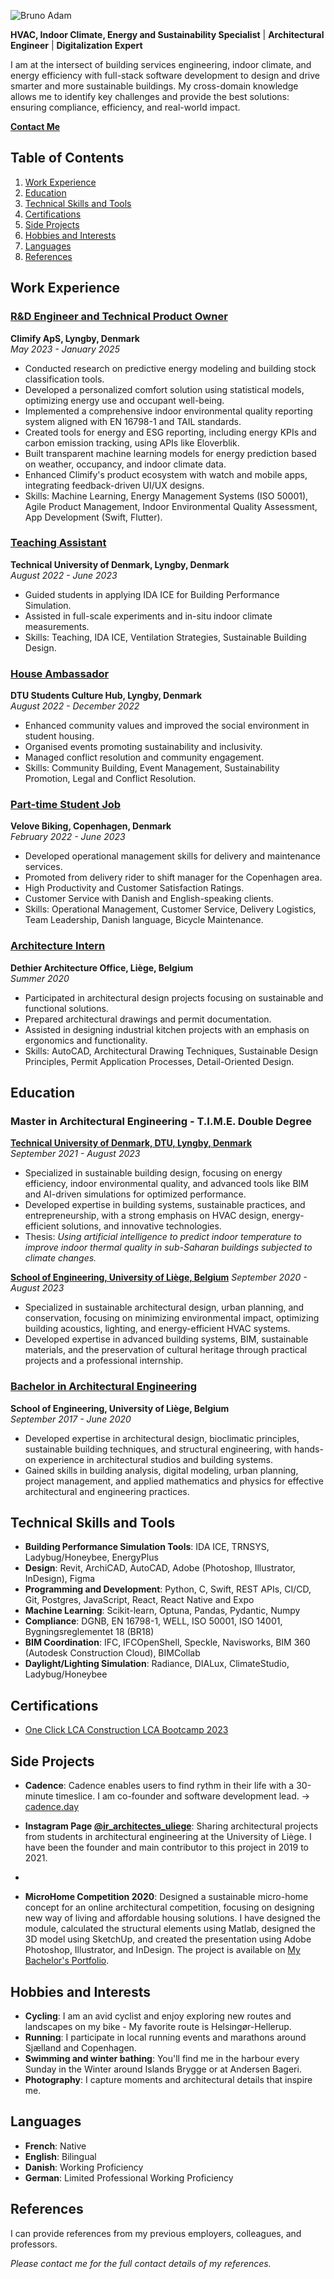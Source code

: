 ![Bruno Adam](https://www.brunoadam.eu/images/brunoadam.jpg)

**HVAC, Indoor Climate, Energy and Sustainability Specialist** | **Architectural Engineer** | **Digitalization Expert**

I am at the intersect of building services engineering, indoor climate, and energy efficiency with full-stack software development to design and drive smarter and more sustainable buildings. My cross-domain knowledge allows me to identify key challenges and provide the best solutions: ensuring compliance, efficiency, and real-world impact.

**[Contact Me](contact.md)**

## Table of Contents

1. [Work Experience](#work-experience)
2. [Education](#education)
3. [Technical Skills and Tools](#technical-skills-and-tools)
4. [Certifications](#certifications)
5. [Side Projects](#side-projects)
6. [Hobbies and Interests](#hobbies-and-interests)
7. [Languages](#languages)
8. [References](#references)

## Work Experience

### [R&D Engineer and Technical Product Owner](work/rnd-engineer.md)  
**Climify ApS, Lyngby, Denmark**  
*May 2023 - January 2025*  
- Conducted research on predictive energy modeling and building stock classification tools.  
- Developed a personalized comfort solution using statistical models, optimizing energy use and occupant well-being.  
- Implemented a comprehensive indoor environmental quality reporting system aligned with EN 16798-1 and TAIL standards.  
- Created tools for energy and ESG reporting, including energy KPIs and carbon emission tracking, using APIs like Eloverblik.  
- Built transparent machine learning models for energy prediction based on weather, occupancy, and indoor climate data.  
- Enhanced Climify's product ecosystem with watch and mobile apps, integrating feedback-driven UI/UX designs.  
- Skills: Machine Learning, Energy Management Systems (ISO 50001), Agile Product Management, Indoor Environmental Quality Assessment, App Development (Swift, Flutter). 

### [Teaching Assistant](work/teaching-assistant.md)  
**Technical University of Denmark, Lyngby, Denmark**  
*August 2022 - June 2023*  
- Guided students in applying IDA ICE for Building Performance Simulation.  
- Assisted in full-scale experiments and in-situ indoor climate measurements.  
- Skills: Teaching, IDA ICE, Ventilation Strategies, Sustainable Building Design.

### [House Ambassador](work/house-ambassador.md)  
**DTU Students Culture Hub, Lyngby, Denmark**  
*August 2022 - December 2022*  
- Enhanced community values and improved the social environment in student housing.  
- Organised events promoting sustainability and inclusivity.
- Managed conflict resolution and community engagement.
- Skills: Community Building, Event Management, Sustainability Promotion, Legal and Conflict Resolution.

### [Part-time Student Job](work/student-job.md)  
**Velove Biking, Copenhagen, Denmark**  
*February 2022 - June 2023*  
- Developed operational management skills for delivery and maintenance services.
- Promoted from delivery rider to shift manager for the Copenhagen area.
- High Productivity and Customer Satisfaction Ratings.
- Customer Service with Danish and English-speaking clients.
- Skills: Operational Management, Customer Service, Delivery Logistics, Team Leadership, Danish language, Bicycle Maintenance.

### [Architecture Intern](work/architecture-intern.md)  
**Dethier Architecture Office, Liège, Belgium**  
*Summer 2020*  
- Participated in architectural design projects focusing on sustainable and functional solutions.  
- Prepared architectural drawings and permit documentation.  
- Assisted in designing industrial kitchen projects with an emphasis on ergonomics and functionality.  
- Skills: AutoCAD, Architectural Drawing Techniques, Sustainable Design Principles, Permit Application Processes, Detail-Oriented Design.

## Education  

### Master in Architectural Engineering - T.I.M.E. Double Degree
**[Technical University of Denmark, DTU, Lyngby, Denmark](education/master_dtu.md)**  
*September 2021 - August 2023*  
- Specialized in sustainable building design, focusing on energy efficiency, indoor environmental quality, and advanced tools like BIM and AI-driven simulations for optimized performance.
- Developed expertise in building systems, sustainable practices, and entrepreneurship, with a strong emphasis on HVAC design, energy-efficient solutions, and innovative technologies.
- Thesis: *Using artificial intelligence to predict indoor temperature to improve indoor thermal quality in sub-Saharan buildings subjected to climate changes.*

**[School of Engineering, University of Liège, Belgium](education/master_uliege.md)**
*September 2020 - August 2023*
- Specialized in sustainable architectural design, urban planning, and conservation, focusing on minimizing environmental impact, optimizing building acoustics, lighting, and energy-efficient HVAC systems.
- Developed expertise in advanced building systems, BIM, sustainable materials, and the preservation of cultural heritage through practical projects and a professional internship.

### [Bachelor in Architectural Engineering](education/bachelor.md)  
**School of Engineering, University of Liège, Belgium**  
*September 2017 - June 2020*  
- Developed expertise in architectural design, bioclimatic principles, sustainable building techniques, and structural engineering, with hands-on experience in architectural studios and building systems.  
- Gained skills in building analysis, digital modeling, urban planning, project management, and applied mathematics and physics for effective architectural and engineering practices.

## Technical Skills and Tools  

- **Building Performance Simulation Tools**: IDA ICE, TRNSYS, Ladybug/Honeybee, EnergyPlus
- **Design**: Revit, ArchiCAD, AutoCAD, Adobe (Photoshop, Illustrator, InDesign), Figma
- **Programming and Development**: Python, C, Swift, REST APIs, CI/CD, Git, Postgres, JavaScript, React, React Native and Expo
- **Machine Learning**: Scikit-learn, Optuna, Pandas, Pydantic, Numpy
- **Compliance**: DGNB, EN 16798-1, WELL, ISO 50001, ISO 14001, Bygningsreglementet 18 (BR18)
- **BIM Coordination**: IFC, IFCOpenShell, Speckle, Navisworks, BIM 360 (Autodesk Construction Cloud), BIMCollab
- **Daylight/Lighting Simulation**: Radiance, DIALux, ClimateStudio, Ladybug/Honeybee

## Certifications

- [One Click LCA Construction LCA Bootcamp 2023](https://academy.oneclicklca.com/certificates/6l4xggtuxn)

## Side Projects

- **Cadence**: Cadence enables users to find rythm in their life with a 30-minute timeslice. I am co-founder and software development lead.
    -> [cadence.day](https://cadence.day/)

- **Instagram Page [@ir_architectes_uliege](https://www.instagram.com/ir_architectes_uliege/)**: Sharing architectural projects from students in architectural engineering at the University of Liège. I have been the founder and main contributor to this project in 2019 to 2021.
- 
- **MicroHome Competition 2020**: Designed a sustainable micro-home concept for an online architectural competition, focusing on designing new way of living and affordable housing solutions. I have designed the module, calculated the structural elements using Matlab, designed the 3D model using SketchUp, and created the presentation using Adobe Photoshop, Illustrator, and InDesign. The project is available on [My Bachelor's Portfolio](https://issuu.com/brunoadam4337/docs/portfolio_v2).

## Hobbies and Interests

- **Cycling**: I am an avid cyclist and enjoy exploring new routes and landscapes on my bike - My favorite route is Helsingør-Hellerup.
- **Running**: I participate in local running events and marathons around Sjælland and Copenhagen.
- **Swimming and winter bathing**: You'll find me in the harbour every Sunday in the Winter around Islands Brygge or at Andersen Bageri.
- **Photography**: I capture moments and architectural details that inspire me.

## Languages  

- **French**: Native  
- **English**: Bilingual  
- **Danish**: Working Proficiency  
- **German**: Limited Professional Working Proficiency

## References
I can provide references from my previous employers, colleagues, and professors.

*Please contact me for the full contact details of my references.*
